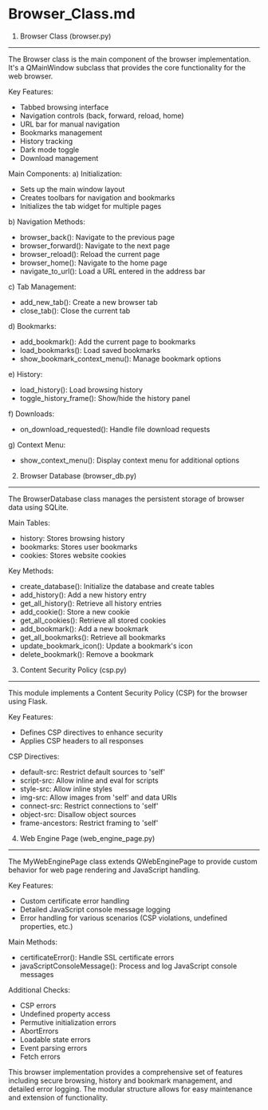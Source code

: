 # Browser_Class.md

1. Browser Class (browser.py)
------------------------------

The Browser class is the main component of the browser implementation. It's a QMainWindow subclass that provides the core functionality for the web browser.

Key Features:
- Tabbed browsing interface
- Navigation controls (back, forward, reload, home)
- URL bar for manual navigation
- Bookmarks management
- History tracking
- Dark mode toggle
- Download management

Main Components:
a) Initialization:
   - Sets up the main window layout
   - Creates toolbars for navigation and bookmarks
   - Initializes the tab widget for multiple pages

b) Navigation Methods:
   - browser_back(): Navigate to the previous page
   - browser_forward(): Navigate to the next page
   - browser_reload(): Reload the current page
   - browser_home(): Navigate to the home page
   - navigate_to_url(): Load a URL entered in the address bar

c) Tab Management:
   - add_new_tab(): Create a new browser tab
   - close_tab(): Close the current tab

d) Bookmarks:
   - add_bookmark(): Add the current page to bookmarks
   - load_bookmarks(): Load saved bookmarks
   - show_bookmark_context_menu(): Manage bookmark options

e) History:
   - load_history(): Load browsing history
   - toggle_history_frame(): Show/hide the history panel

f) Downloads:
   - on_download_requested(): Handle file download requests

g) Context Menu:
   - show_context_menu(): Display context menu for additional options

2. Browser Database (browser_db.py)
-----------------------------------

The BrowserDatabase class manages the persistent storage of browser data using SQLite.

Main Tables:
- history: Stores browsing history
- bookmarks: Stores user bookmarks
- cookies: Stores website cookies

Key Methods:
- create_database(): Initialize the database and create tables
- add_history(): Add a new history entry
- get_all_history(): Retrieve all history entries
- add_cookie(): Store a new cookie
- get_all_cookies(): Retrieve all stored cookies
- add_bookmark(): Add a new bookmark
- get_all_bookmarks(): Retrieve all bookmarks
- update_bookmark_icon(): Update a bookmark's icon
- delete_bookmark(): Remove a bookmark

3. Content Security Policy (csp.py)
-----------------------------------

This module implements a Content Security Policy (CSP) for the browser using Flask.

Key Features:
- Defines CSP directives to enhance security
- Applies CSP headers to all responses

CSP Directives:
- default-src: Restrict default sources to 'self'
- script-src: Allow inline and eval for scripts
- style-src: Allow inline styles
- img-src: Allow images from 'self' and data URIs
- connect-src: Restrict connections to 'self'
- object-src: Disallow object sources
- frame-ancestors: Restrict framing to 'self'

4. Web Engine Page (web_engine_page.py)
---------------------------------------

The MyWebEnginePage class extends QWebEnginePage to provide custom behavior for web page rendering and JavaScript handling.

Key Features:
- Custom certificate error handling
- Detailed JavaScript console message logging
- Error handling for various scenarios (CSP violations, undefined properties, etc.)

Main Methods:
- certificateError(): Handle SSL certificate errors
- javaScriptConsoleMessage(): Process and log JavaScript console messages

Additional Checks:
- CSP errors
- Undefined property access
- Permutive initialization errors
- AbortErrors
- Loadable state errors
- Event parsing errors
- Fetch errors

This browser implementation provides a comprehensive set of features including secure browsing, history and bookmark management, and detailed error logging. The modular structure allows for easy maintenance and extension of functionality.